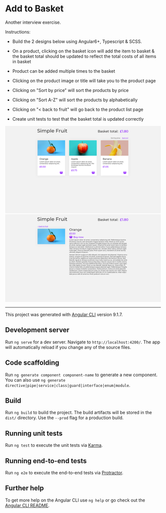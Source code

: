 # Add to Basket

Another interview exercise.

Instructions:

- Build the 2 designs below using Angular6+, Typescript & SCSS.

- On a product, clicking on the basket icon will add the item to basket & the basket total should be updated to reflect the total costs of all items in basket

- Product can be added multiple times to the basket

- Clicking on the product image or title will take you to the product page

- Clicking on "Sort by price" will sort the products by price

- Clicking on "Sort A-Z" will sort the products by alphabetically

- Clicking on "< back to fruit" will go back to the product list page

- Create unit tests to test that the basket total is updated correctly

![alt text](https://github.com/Ferie/add-to-basket/blob/master/src/assets/images/designs/home%20page.png "Home page")
![alt text](https://github.com/Ferie/add-to-basket/blob/master/src/assets/images/designs/product%20page.png "Product page")

---

This project was generated with [Angular CLI](https://github.com/angular/angular-cli) version 9.1.7.

## Development server

Run `ng serve` for a dev server. Navigate to `http://localhost:4200/`. The app will automatically reload if you change any of the source files.

## Code scaffolding

Run `ng generate component component-name` to generate a new component. You can also use `ng generate directive|pipe|service|class|guard|interface|enum|module`.

## Build

Run `ng build` to build the project. The build artifacts will be stored in the `dist/` directory. Use the `--prod` flag for a production build.

## Running unit tests

Run `ng test` to execute the unit tests via [Karma](https://karma-runner.github.io).

## Running end-to-end tests

Run `ng e2e` to execute the end-to-end tests via [Protractor](http://www.protractortest.org/).

## Further help

To get more help on the Angular CLI use `ng help` or go check out the [Angular CLI README](https://github.com/angular/angular-cli/blob/master/README.md).
